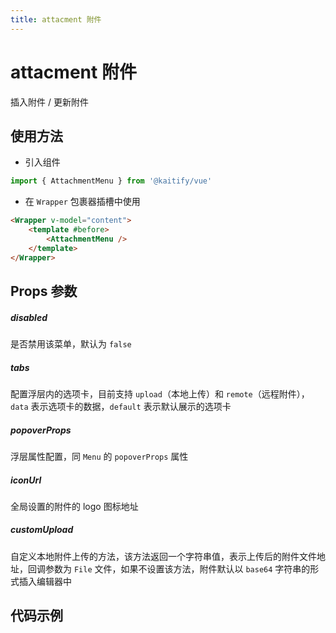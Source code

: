 ```yaml
---
title: attacment 附件
---
```


# attacment 附件

插入附件 / 更新附件

## 使用方法

- 引入组件

```ts
import { AttachmentMenu } from '@kaitify/vue'
```

- 在 `Wrapper` 包裹器插槽中使用

```html
<Wrapper v-model="content">
	<template #before>
		<AttachmentMenu />
	</template>
</Wrapper>
```

## Props 参数

##### disabled <Badge type="danger" text="boolean" />

是否禁用该菜单，默认为 `false`

##### tabs <Badge type="danger" text="{ data: ('remote' | 'upload')[]; default: 'remote' | 'upload'}" />

配置浮层内的选项卡，目前支持 `upload`（本地上传）和 `remote`（远程附件），`data` 表示选项卡的数据，`default` 表示默认展示的选项卡

##### popoverProps <Badge type="danger" text="MenuPropsType['popoverProps']" />

浮层属性配置，同 `Menu` 的 `popoverProps` 属性

##### iconUrl <Badge type="danger" text="string" />

全局设置的附件的 logo 图标地址

##### customUpload <Badge type="danger" text="(file: File) => string | Promise<string>" />

自定义本地附件上传的方法，该方法返回一个字符串值，表示上传后的附件文件地址，回调参数为 `File` 文件，如果不设置该方法，附件默认以 `base64` 字符串的形式插入编辑器中

## 代码示例

<Wrapper :dark="isDark" v-model="content" placeholder="输入内容..." style="width:100%;height:200px;">
  <template #before>
    <div style="margin-bottom:10px;">
      <AttachmentMenu />
    </div>
  </template>
</Wrapper>

<script lang="ts" setup>
import { useData } from 'vitepress'
import { Wrapper, AttachmentMenu } from '../../../lib/kaitify-vue.es.js'
import { ref } from 'vue'
const { isDark } = useData()
const content = ref('<p>hello</p>')
</script>

